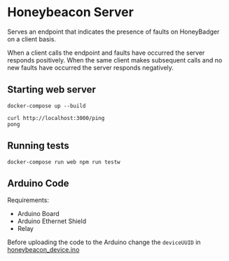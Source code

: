 # Honeybeacon Server

Serves an endpoint that indicates the presence of faults on HoneyBadger on a client basis.

When a client calls the endpoint and faults have occurred the server responds positively.
When the same client makes subsequent calls and no new faults have occurred the server responds negatively.

## Starting web server
```
docker-compose up --build

curl http://localhost:3000/ping
pong
```

## Running tests
```
docker-compose run web npm run testw
```

## Arduino Code

Requirements:

- Arduino Board
- Arduino Ethernet Shield
- Relay

Before uploading the code to the Arduino change the `deviceUUID` in [honeybeacon_device.ino](./honeybeacon_device.ino)
